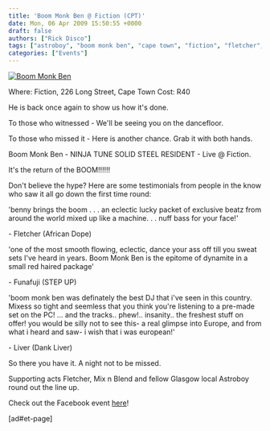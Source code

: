 ```yaml
---
title: 'Boom Monk Ben @ Fiction (CPT)'
date: Mon, 06 Apr 2009 15:50:55 +0000
draft: false
authors: ["Rick Disco"]
tags: ["astroboy", "boom monk ben", "cape town", "fiction", "fletcher", "long street", "mix n blend", "ninja tunes", "solid steel"]
categories: ["Events"]
---
```


[![Boom Monk Ben](/wp-content/uploads/2009/04/boom-monk-fiction.jpg "Boom Monk Ben")](/wp-content/uploads/2009/04/boom-monk-fiction.jpg)

Where: Fiction, 226 Long Street, Cape Town Cost: R40

He is back once again to show us how it's done.

To those who witnessed - We'll be seeing you on the dancefloor.

To those who missed it - Here is another chance. Grab it with both hands.

Boom Monk Ben - NINJA TUNE SOLID STEEL RESIDENT - Live @ Fiction.

It's the return of the BOOM!!!!!!

Don't believe the hype? Here are some testimonials from people in the know who saw it all go down the first time round:

'benny brings the boom . . . an eclectic lucky packet of exclusive beatz from around the world mixed up like a machine. . . nuff bass for your face!'

\- Fletcher (African Dope)

'one of the most smooth flowing, eclectic, dance your ass off till you sweat sets I've heard in years. Boom Monk Ben is the epitome of dynamite in a small red haired package'

\- Funafuji (STEP UP)

'boom monk ben was definately the best DJ that i've seen in this country. Mixess so tight and seemless that you think you're listening to a pre-made set on the PC! ... and the tracks.. phew!.. insanity.. the freshest stuff on offer! you would be silly not to see this- a real glimpse into Europe, and from what i heard and saw- i wish that i was european!'

\- Liver (Dank Liver)

So there you have it. A night not to be missed.

Supporting acts Fletcher, Mix n Blend and fellow Glasgow local Astroboy round out the line up.

Check out the Facebook event [here](http://www.facebook.com/event.php?eid=142213440423 "Facebook Event")!

\[ad#et-page\]